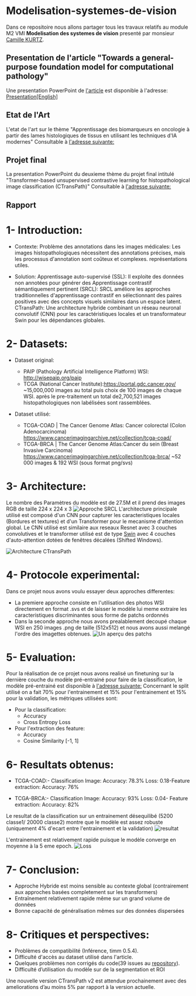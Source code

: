 # Modelisation-systemes-de-vision

Dans ce repositoire nous allons partager tous les travaux relatifs au module M2 VMI **Modelisation des systemes de vision** presenté par monsieur <ins>Camille KURTZ</ins>.

## Presentation de l'article "Towards a general-purpose foundation model for computational pathology" 

Une presentation PowerPoint de [l'article](https://www.nature.com/articles/s41591-024-02857-3) est disponible à l'adresse: [Presentation[English]](https://github.com/Malekbennabi3/Modelisation-systemes-de-vision/blob/main/Pr%C3%A9sentation%20Article.pdf) 


## Etat de l'Art
L'etat de l'art sur le thème "Apprentissage des biomarqueurs en oncologie à partir des lames histologiques de tissus en utilisant les techniques d'IA modernes" Consultable à [l'adresse suivante: ](https://github.com/Malekbennabi3/Modelisation-systemes-de-vision/blob/main/Etat_de_lart_BENNABI_ZHAO.pdf)

## Projet final
La presentation PowerPoint du deuxieme thème du projet final intitulé "Transformer-based unsupervised contrastive learning for histopathological image classification (CTransPath)" Consultable à [l'adresse suivante: ](https://github.com/Malekbennabi3/Modelisation-systemes-de-vision/blob/main/Modelisation%20systemes%20de%20vision.pdf)

## Rapport

# 1- Introduction:
- Contexte:
 Problème des annotations dans les images médicales: Les images histopathologiques
 nécessitent des annotations précises, mais les processus d'annotation sont coûteux et complexes.
 représentations utiles. 
 
 - Solution:
 Apprentissage auto-supervisé (SSL): Il exploite des données non annotées pour générer des
 Apprentissage contrastif sémantiquement pertinent (SRCL):  SRCL améliore les approches
 traditionnelles d'apprentissage contrastif en sélectionnant des paires positives avec des
 concepts visuels similaires dans un espace latent.
 CTransPath: Une architecture hybride combinant un réseau neuronal convolutif (CNN) pour
 les caractéristiques locales et un transformateur Swin pour les dépendances globales. 

# 2- Datasets:
- Dataset original:
  - PAIP (Pathology Artificial Intelligence Platform) WSI:  http://wisepaip.org/paip
  - TCGA (National Cancer Institute):https://portal.gdc.cancer.gov/
 ~15,000,000 images au total puis choix de 100 images de chaque WSI.
 après le pre-traitement un total de2,700,521 images histopathologiques non labélisées sont rassemblées.

- Dataset utilisé:
  - TCGA-COAD | The Cancer Genome Atlas: Cancer colorectal (Colon Adenocarcinoma)
 https://www.cancerimagingarchive.net/collection/tcga-coad/
  - TCGA-BRCA | The Cancer Genome Atlas:Cancer du sein (Breast Invasive Carcinoma)
https://www.cancerimagingarchive.net/collection/tcga-brca/
 ~52 000 images & 192 WSI (sous format png/svs)

# 3- Architecture:
Le nombre des Paramètres du modèle est de 27.5M et il prend des images RGB de taille 224 x 224 x 3
![Approche SRCL](https://github.com/Malekbennabi3/Modelisation-systemes-de-vision/blob/main/Capture%20d'%C3%A9cran%202025-01-18%20222113.png)
L'architecture principale utilisé est composé d'un CNN pour capturer les caracteristiques locales (Bordures et textures) et d'un Transformer pour le mecanisme d'attention global.
Le CNN utilisé est similaire aux reseaux Resnet avec 3 couches convolutives et le transformer utilisé est de type [Swin](https://arxiv.org/abs/2103.14030) avec 4 couches d'auto-attention dotées de fenêtres décalées (Shifted Windows).

![Architecture CTransPath](https://github.com/Malekbennabi3/Modelisation-systemes-de-vision/blob/main/Capture%20d'%C3%A9cran%202025-01-18%20224538.png)

# 4- Protocole experimental:
Dans ce projet nous avons voulu essayer deux approches differentes:

- La premiere approche consiste en l'utilisation des photos WSI directement en format .svs et de laisser le modèle lui meme extraire les caracteristiques discriminantes sous forme de patchs ordonnés
- Dans la seconde approche nous avons prealablement decoupé chaque WSI en 250 images .png de taille (512x512) et nous avons aussi melangé l'ordre des imagettes obtenues.
![Un aperçu des patchs](https://github.com/Malekbennabi3/Modelisation-systemes-de-vision/blob/main/Capture%20d'%C3%A9cran%202025-01-19%20212201.png)

# 5- Evaluation:

Pour la réalisation de ce projet nous avons realisé un finetuning sur la dernière couche du modèle pré-entrainé pour faire de la classification, le modèle pré-entrainé est disponible à [l'adresse suivante:](https://huggingface.co/jamesdolezal/CTransPath/blob/main/ctranspath.pth)
Concernant le split utilisé on a fait 70% pour l'entrainement et 15% pour l'entrainement et 15% pour la validation, les métriques utilisées sont:
- Pour la classification:
   - Accuracy
   - Cross Entropy Loss
- Pour l'extraction des feature:
   - Accuracy
   - Cosine Similarity [-1, 1]

# 6- Resultats obtenus:
- TCGA-COAD:- Classification Image:
 Accuracy:  78.3%
 Loss: 0.18-Feature extraction:
 Accuracy: 76%

- TCGA-BRCA:- Classification Image:
 Accuracy: 93%
 Loss: 0.04- Feature extraction:
 Accuracy: 82%

Le resultat de la classification sur un entrainement désequilibé (5200 classe1/ 20000 classe2) montre que le modèle est assez robuste (uniquement 4% d'ecart entre l'entrainement et la validation)
![resultat](https://github.com/Malekbennabi3/Modelisation-systemes-de-vision/blob/main/Capture%20d'%C3%A9cran%202025-01-20%20091146.png)

L'entrainement est relativement rapide puisque le modèle converge en moyenne à la 5 eme epoch.
![Loss](https://github.com/Malekbennabi3/Modelisation-systemes-de-vision/blob/main/Capture%20d'%C3%A9cran%202025-01-19%20225314.png)

# 7- Conclusion:
- Approche Hybride est moins sensible au contexte global (contrairement aux approches basées completement sur les transformers)
- Entraînement relativement rapide même sur un grand volume de données
- Bonne capacité de généralisation mêmes sur des données dispersées

# 8- Critiques et perspectives:
- Problèmes de compatibilité (Inférence, timm 0.5.4).
- Difficulté d'accès au dataset utilisé dans l'article.
- Quelques problèmes non corrigés du code(39 issues au [repository](https://github.com/Xiyue-Wang/TransPath/issues)).
- Difficulté d’utilisation du modèle sur de la segmentation et ROI
  
 Une nouvelle version CTransPath v2 est attendue prochainement avec des ameliorations d’au moins 5% par rapport à la version actuelle.
 
